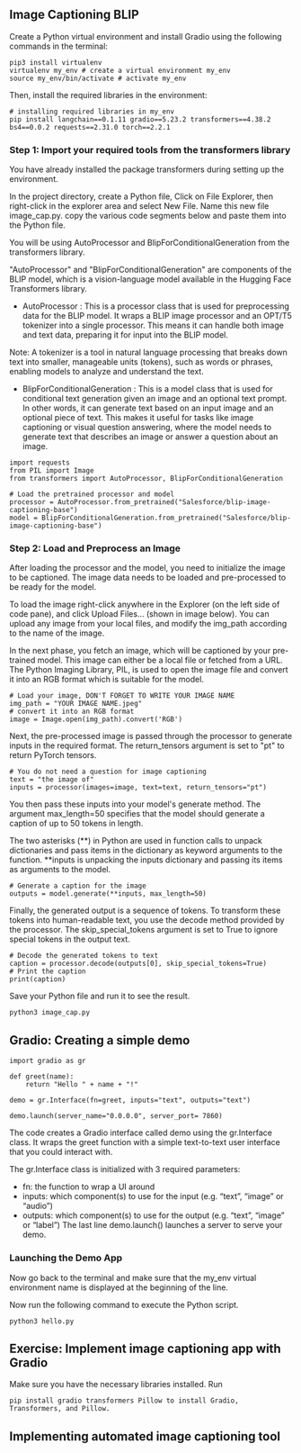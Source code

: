 ## Image Captioning BLIP
Create a Python virtual environment and install Gradio using the following commands in the terminal:
```
pip3 install virtualenv 
virtualenv my_env # create a virtual environment my_env
source my_env/bin/activate # activate my_env
```
Then, install the required libraries in the environment:
```
# installing required libraries in my_env
pip install langchain==0.1.11 gradio==5.23.2 transformers==4.38.2 bs4==0.0.2 requests==2.31.0 torch==2.2.1
```

### Step 1: Import your required tools from the transformers library
You have already installed the package transformers during setting up the environment.

In the project directory, create a Python file, Click on File Explorer, then right-click in the explorer area and select New File. Name this new file image_cap.py. copy the various code segments below and paste them into the Python file.

You will be using AutoProcessor and BlipForConditionalGeneration from the transformers library.

"AutoProcessor" and "BlipForConditionalGeneration" are components of the BLIP model, which is a vision-language model available in the Hugging Face Transformers library.

- AutoProcessor : This is a processor class that is used for preprocessing data for the BLIP model. It wraps a BLIP image processor and an OPT/T5 tokenizer into a single processor. This means it can handle both image and text data, preparing it for input into the BLIP model.

Note: A tokenizer is a tool in natural language processing that breaks down text into smaller, manageable units (tokens), such as words or phrases, enabling models to analyze and understand the text.

- BlipForConditionalGeneration : This is a model class that is used for conditional text generation given an image and an optional text prompt. In other words, it can generate text based on an input image and an optional piece of text. This makes it useful for tasks like image captioning or visual question answering, where the model needs to generate text that describes an image or answer a question about an image.
```
import requests
from PIL import Image
from transformers import AutoProcessor, BlipForConditionalGeneration

# Load the pretrained processor and model
processor = AutoProcessor.from_pretrained("Salesforce/blip-image-captioning-base")
model = BlipForConditionalGeneration.from_pretrained("Salesforce/blip-image-captioning-base")
```

### Step 2: Load and Preprocess an Image
After loading the processor and the model, you need to initialize the image to be captioned. The image data needs to be loaded and pre-processed to be ready for the model.

To load the image right-click anywhere in the Explorer (on the left side of code pane), and click Upload Files... (shown in image below). You can upload any image from your local files, and modify the img_path according to the name of the image.

In the next phase, you fetch an image, which will be captioned by your pre-trained model. This image can either be a local file or fetched from a URL. The Python Imaging Library, PIL, is used to open the image file and convert it into an RGB format which is suitable for the model.
```
# Load your image, DON'T FORGET TO WRITE YOUR IMAGE NAME
img_path = "YOUR IMAGE NAME.jpeg"
# convert it into an RGB format 
image = Image.open(img_path).convert('RGB')
```
Next, the pre-processed image is passed through the processor to generate inputs in the required format. The return_tensors argument is set to "pt" to return PyTorch tensors.
```
# You do not need a question for image captioning
text = "the image of"
inputs = processor(images=image, text=text, return_tensors="pt")
```

You then pass these inputs into your model's generate method. The argument max_length=50 specifies that the model should generate a caption of up to 50 tokens in length.

The two asterisks (**) in Python are used in function calls to unpack dictionaries and pass items in the dictionary as keyword arguments to the function. **inputs is unpacking the inputs dictionary and passing its items as arguments to the model.

```
# Generate a caption for the image
outputs = model.generate(**inputs, max_length=50)
```
Finally, the generated output is a sequence of tokens. To transform these tokens into human-readable text, you use the decode method provided by the processor. The skip_special_tokens argument is set to True to ignore special tokens in the output text.
```
# Decode the generated tokens to text
caption = processor.decode(outputs[0], skip_special_tokens=True)
# Print the caption
print(caption)
```

Save your Python file and run it to see the result.
```
python3 image_cap.py
```

## Gradio: Creating a simple demo

```
import gradio as gr

def greet(name):
    return "Hello " + name + "!"

demo = gr.Interface(fn=greet, inputs="text", outputs="text")

demo.launch(server_name="0.0.0.0", server_port= 7860)
```

The code creates a Gradio interface called demo using the gr.Interface class. It wraps the greet function with a simple text-to-text user interface that you could interact with.

The gr.Interface class is initialized with 3 required parameters:
- fn: the function to wrap a UI around
- inputs: which component(s) to use for the input (e.g. “text”, “image” or “audio”)
- outputs: which component(s) to use for the output (e.g. “text”, “image” or “label”)
The last line demo.launch() launches a server to serve your demo.

### Launching the Demo App
Now go back to the terminal and make sure that the my_env virtual environment name is displayed at the beginning of the line.

Now run the following command to execute the Python script.
```
python3 hello.py
```

## Exercise: Implement image captioning app with Gradio
Make sure you have the necessary libraries installed. Run 
```
pip install gradio transformers Pillow to install Gradio, Transformers, and Pillow.
```

## Implementing automated image captioning tool

